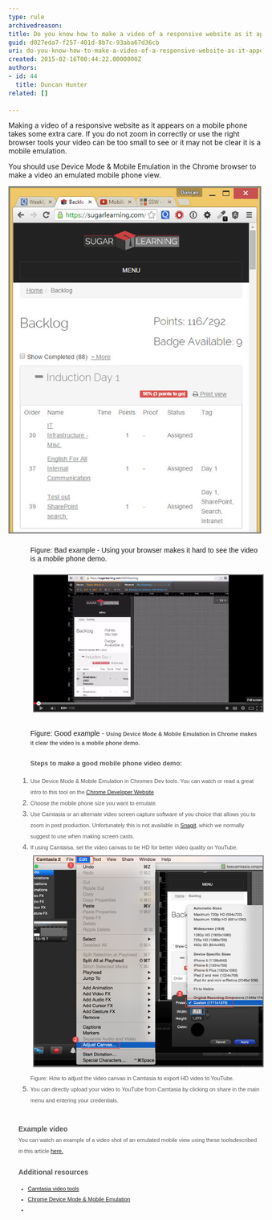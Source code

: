 ```yaml
---
type: rule
archivedreason: 
title: Do you know how to make a video of a responsive website as it appears on a mobile phone?
guid: d027eda7-f257-401d-8b7c-93aba67d36cb
uri: do-you-know-how-to-make-a-video-of-a-responsive-website-as-it-appears-on-a-mobile-phone
created: 2015-02-16T00:44:22.0000000Z
authors:
- id: 44
  title: Duncan Hunter
related: []

---
```


Making a video of a responsive website as it appears on a mobile phone takes some extra care. If you do not zoom in correctly or use the right browser tools your video can be too small to see or it may not be clear it is a mobile emulation.

<!--endintro-->

You should use Device Mode & Mobile Emulation in the Chrome browser to make a video an emulated mobile phone view.




> 
![](browser-bad-view-for-video.jpg)



<dl class="bad" style="margin:0px;padding-top:10px;padding-bottom:10px;padding-left:20px;font-family:arial, helvetica, sans-serif;line-height:17px;"><dd style="margin-top:-2px;margin-left:0px;padding-bottom:7px;padding-left:1.7em;">Figure: Bad example - Using your browser makes it hard to see the video is a mobile phone demo.<br><br><img src="Mobilephone-emulator-chrome.jpg" alt="Mobilephone-emulator-chrome.jpg" style="line-height:21px;margin:5px;width:650px;background-color:transparent;"></dd></dl><dl class="good" style="margin:0px;padding-top:10px;padding-bottom:10px;padding-left:20px;"><dd style="font-family:arial, helvetica, sans-serif;line-height:17px;margin-top:-2px;margin-left:0px;padding-bottom:7px;padding-left:1.7em;">Figure: Good example - <span style="color:#555555;font-family:arial, helvetica, sans-serif;font-size:11px;font-weight:bold;line-height:17px;">Using Device Mode & Mobile Emulation in Chrome makes it clear the video is a mobile phone demo.</span></dd><ul><font color="#555555" face="arial, helvetica, sans-serif" style="font-size:13px;"><span style="line-height:21px;"> <b>Steps to make a good mobile phone video demo:<br></b> </span></font></ul><span style="line-height:21px;font-family:arial, helvetica, sans-serif;"><ol><li style="color:#555555;"><span style="color:#555555;font-size:11px;">Use Device Mode & Mobile Emulation in Chromes Dev tools. You can watch or read a great intro to this tool on the <a href="https://developer.chrome.com/devtools/docs/device-mode">Chrome Developer Website</a></span></li><li style="color:#555555;"><span style="color:#555555;font-size:11px;">Choose the mobile phone size you want to emulate.</span></li><li style="color:#555555;"><span style="color:#555555;font-size:11px;">Use Camtasia or an alternate video screen capture software of you choice that allows you to zoom in post production. Unfortunately this is not available in <a href="http://www.techsmith.com/snagit.html">Snagit</a>, which we normally suggest to use when making screen casts.</span></li><li style="color:#555555;"><span style="color:#555555;"><span style="font-size:11px;">If using Camtaisa, set the video canvas to be HD for better video quality on YouTube.</span><br><img src="Screen Shot 2015-02-16 at 12.23.19 pm.png" alt="Screen Shot 2015-02-16 at 12.23.19 pm.png" style="margin:5px;width:650px;"><br><span style="font-size:11px;">Figure: How to adjust the video canvas in Camtasia to export HD video to YouTube.  </span></span></li><li style="color:#555555;"><span style="color:#555555;"><span style="color:#555555;font-family:arial, helvetica, sans-serif;line-height:21px;font-size:11px;">You can directly upload your video to YouTube from C</span><span style="color:#555555;font-family:arial, helvetica, sans-serif;line-height:21px;font-size:11px;">am</span><span style="color:#555555;font-family:arial, helvetica, sans-serif;line-height:21px;"><span style="font-size:11px;">tasia by clicking on share in the main menu and entering your credentials.<br><br></span></span></span></li></ol><div><span style="color:#555555;"> <b>Example video</b> </span></div></span><span style="line-height:21px;font-family:arial, helvetica, sans-serif;"><div><span style="color:#555555;"> <b></b> </span><span style="font-size:11px;color:#555555;"></span><span style="font-size:11px;color:#555555;">You can watch an example of a video shot of an emulated mobile view using these toolsdescribed in this article <a href="https://www.youtube.com/watch?v=eyiqryb5y1Y">here.</a> </span><span style="font-size:11px;color:#555555;"></span><font color="#555555"><span style="font-size:11px;"><span style="line-height:21px;font-family:arial, helvetica, sans-serif;"> <strong><br></strong> </span></span></font><span style="line-height:21px;font-family:arial, helvetica, sans-serif;"><span style="color:#555555;"> <strong><br></strong> </span></span></div></span><span style="line-height:21px;font-family:arial, helvetica, sans-serif;"><div><span style="line-height:21px;font-family:arial, helvetica, sans-serif;"><span style="color:#555555;"> <strong>Additional resources</strong> </span></span><font color="#555555"><span style="font-size:11px;"><br></span></font></div></span><span style="line-height:21px;font-family:arial, helvetica, sans-serif;font-size:11px;"><ul><li><a href="http://www.techsmith.com/camtasia.html">Camtasia video tools</a><br></li><li><a href="https://developer.chrome.com/devtools/docs/device-mode">Chrome Device Mode & Mobile Emulation</a></li><li></li></ul></span><br><br><br></dl>
